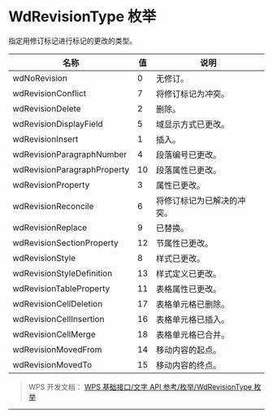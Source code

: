 # WdRevisionType 枚举

指定用修订标记进行标记的更改的类型。

| 名称                        | 值  | 说明                       |
|-----------------------------|-----|----------------------------|
| wdNoRevision                | 0   | 无修订。                   |
| wdRevisionConflict          | 7   | 将修订标记为冲突。         |
| wdRevisionDelete            | 2   | 删除。                     |
| wdRevisionDisplayField      | 5   | 域显示方式已更改。         |
| wdRevisionInsert            | 1   | 插入。                     |
| wdRevisionParagraphNumber   | 4   | 段落编号已更改。           |
| wdRevisionParagraphProperty | 10  | 段落属性已更改。           |
| wdRevisionProperty          | 3   | 属性已更改。               |
| wdRevisionReconcile         | 6   | 将修订标记为已解决的冲突。 |
| wdRevisionReplace           | 9   | 已替换。                   |
| wdRevisionSectionProperty   | 12  | 节属性已更改。             |
| wdRevisionStyle             | 8   | 样式已更改。               |
| wdRevisionStyleDefinition   | 13  | 样式定义已更改。           |
| wdRevisionTableProperty     | 11  | 表格属性已更改。           |
| wdRevisionCellDeletion      | 17  | 表格单元格已删除。         |
| wdRevisionCellInsertion     | 16  | 表格单元格已插入。         |
| wdRevisionCellMerge         | 18  | 表格单元格已合并。         |
| wdRevisionMovedFrom         | 14  | 移动内容的起点。           |
| wdRevisionMovedTo           | 15  | 移动内容的终点。           |

> WPS 开发文档： [WPS 基础接口/文字 API 参考/枚举/WdRevisionType 枚举](https://qn.cache.wpscdn.cn/encs/doc/office_v19/topics/WPS%20%E5%9F%BA%E7%A1%80%E6%8E%A5%E5%8F%A3/%E6%96%87%E5%AD%97%20API%20%E5%8F%82%E8%80%83/%E6%9E%9A%E4%B8%BE/WdRevisionType%20%E6%9E%9A%E4%B8%BE.html)

------------------------------------------------------------------------
